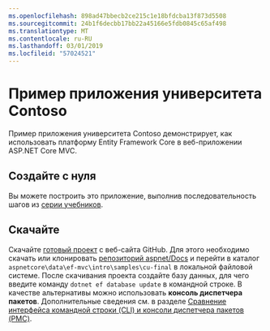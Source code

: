 ```yaml
---
ms.openlocfilehash: 898ad47bbecb2ce215c1e18bfdcba13f873d5508
ms.sourcegitcommit: 24b1f6decbb17bb22a45166e5fdb0845c65af498
ms.translationtype: MT
ms.contentlocale: ru-RU
ms.lasthandoff: 03/01/2019
ms.locfileid: "57024521"
---
```

# <a name="contoso-university-sample-app"></a>Пример приложения университета Contoso

Пример приложения университета Contoso демонстрирует, как использовать платформу Entity Framework Core в веб-приложении ASP.NET Core MVC.

## <a name="build-it-from-scratch"></a>Создайте с нуля

Вы можете построить это приложение, выполнив последовательность шагов из [серии учебников](https://docs.microsoft.com/aspnet/core/data/ef-mvc/intro).

## <a name="download-it"></a>Скачайте

Скачайте [готовый проект](https://github.com/aspnet/Docs/tree/master/aspnetcore/data/ef-mvc/intro/samples/cu-final) с веб-сайта GitHub. Для этого необходимо скачать или клонировать [репозиторий aspnet/Docs](https://github.com/aspnet/Docs) и перейти в каталог `aspnetcore\data\ef-mvc\intro\samples\cu-final` в локальной файловой системе.  После скачивания проекта создайте базу данных, для чего введите команду `dotnet ef database update` в командной строке. В качестве альтернативы можно использовать **консоль диспетчера пакетов**. Дополнительные сведения см. в разделе [Сравнение интерфейса командной строки (CLI) и консоли диспетчера пакетов (PMC)](https://docs.microsoft.com/aspnet/core/data/ef-mvc/migrations#command-line-interface-cli-vs-package-manager-console-pmc).
